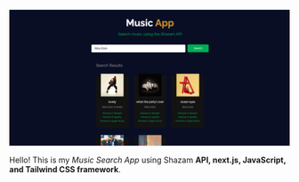 ![cover](assets/cover.png)

<p>Hello! This is my <em>Music Search App</em> using Shazam <strong>API, next.js, JavaScript, and Tailwind CSS framework</strong>.<p>
